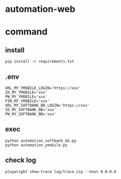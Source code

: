 # automation-web

# command
## install
```
pip install -r requirements.txt
```

## .env
```
URL_MY_YMOBILE_LOGIN='https://xxx'
ID_MY_YMOBILE='xxx'
PW_MY_YMOBILE='xxx'
PIN_MY_YMOBILE='xxx'
URL_MY_SOFTBANK_BB_LOGIN='https://xxx'
ID_MY_SOFTBANK_BB='xxx'
PW_MY_SOFTBANK_BB='xxx'
```

## exec
```
python automation_softbank_bb.py
python automation_ymobile.py
```

## check log
```
playwright show-trace log/trace.zip --host 0.0.0.0
```